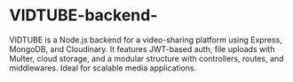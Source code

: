 # VIDTUBE-backend-
VIDTUBE is a Node.js backend for a video-sharing platform using Express, MongoDB, and Cloudinary. It features JWT-based auth, file uploads with Multer, cloud storage, and a modular structure with controllers, routes, and middlewares. Ideal for scalable media applications.
